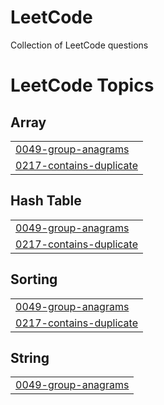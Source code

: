 # LeetCode
Collection of LeetCode questions 

<!---LeetCode Topics Start-->
# LeetCode Topics
## Array
|  |
| ------- |
| [0049-group-anagrams](https://github.com/gkamboj/LeetCode/tree/master/0049-group-anagrams) |
| [0217-contains-duplicate](https://github.com/gkamboj/LeetCode/tree/master/0217-contains-duplicate) |
## Hash Table
|  |
| ------- |
| [0049-group-anagrams](https://github.com/gkamboj/LeetCode/tree/master/0049-group-anagrams) |
| [0217-contains-duplicate](https://github.com/gkamboj/LeetCode/tree/master/0217-contains-duplicate) |
## Sorting
|  |
| ------- |
| [0049-group-anagrams](https://github.com/gkamboj/LeetCode/tree/master/0049-group-anagrams) |
| [0217-contains-duplicate](https://github.com/gkamboj/LeetCode/tree/master/0217-contains-duplicate) |
## String
|  |
| ------- |
| [0049-group-anagrams](https://github.com/gkamboj/LeetCode/tree/master/0049-group-anagrams) |
<!---LeetCode Topics End-->
